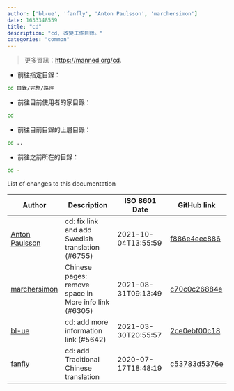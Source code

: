 ```yaml
---
author: ['bl-ue', 'fanfly', 'Anton Paulsson', 'marchersimon']
date: 1633348559
title: "cd"
description: "cd, 改變工作目錄。"
categories: "common"
---
```

> 更多資訊：<https://manned.org/cd>.

- 前往指定目錄：

```bash
cd 目錄/完整/路徑
```

- 前往目前使用者的家目錄：

```bash
cd
```

- 前往目前目錄的上層目錄：

```bash
cd ..
```

- 前往之前所在的目錄：

```bash
cd -
```
List of changes to this documentation


Author | Description | ISO 8601 Date | GitHub link
------|-----|-----|-----
[Anton Paulsson](mailto:Anton.Zichi@gmail.com) | cd: fix link and add Swedish translation (#6755) | 2021-10-04T13:55:59 | [f886e4eec886](https://github.com/tldr-pages/tldr/commit/f886e4eec886de4af7978b503ba85d4a40585814)
[marchersimon](mailto:50295997+marchersimon@users.noreply.github.com) | Chinese pages: remove space in More info link (#6305) | 2021-08-31T09:13:49 | [c70c0c26884e](https://github.com/tldr-pages/tldr/commit/c70c0c26884ee74fabb640cd842d1e4c72d9df4b)
[bl-ue](mailto:54780737+bl-ue@users.noreply.github.com) | cd: add more information link (#5642) | 2021-03-30T20:55:57 | [2ce0ebf00c18](https://github.com/tldr-pages/tldr/commit/2ce0ebf00c18070cca3f70a710ea991f258970ef)
[fanfly](mailto:eddie40709@gmail.com) | cd: add Traditional Chinese translation | 2020-07-17T18:48:19 | [c53783d5376e](https://github.com/tldr-pages/tldr/commit/c53783d5376ea1b1e71a4a9963ee21be1def23d7)

